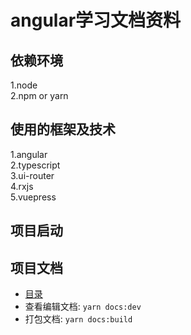 # angular学习文档资料

## 依赖环境
1.node  
2.npm or yarn  

## 使用的框架及技术
1.angular  
2.typescript  
3.ui-router  
4.rxjs  
5.vuepress  

## 项目启动

## 项目文档
- [目录](/docs/README)
- 查看编辑文档: `yarn docs:dev`
- 打包文档: `yarn docs:build`
